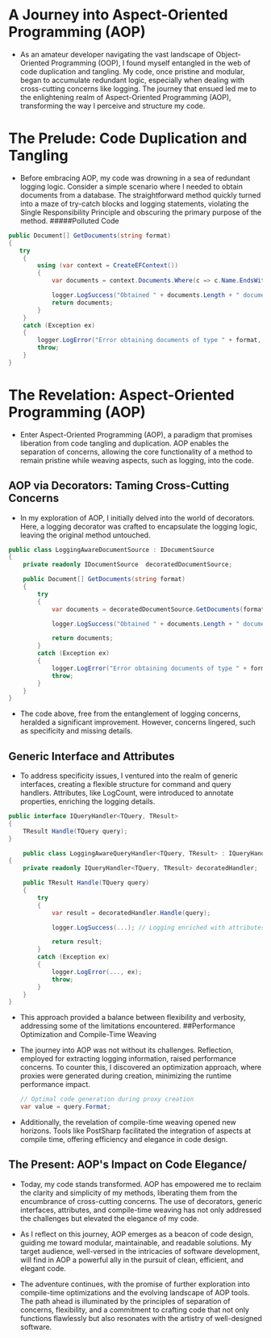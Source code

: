 # A Journey into Aspect-Oriented Programming (AOP)

- As an amateur developer navigating the vast landscape of Object-Oriented Programming (OOP), I found myself entangled in the web of code duplication and tangling. My code, once pristine and modular, began to accumulate redundant logic, especially when dealing with cross-cutting concerns like logging. The journey that ensued led me to the enlightening realm of Aspect-Oriented Programming (AOP), transforming the way I perceive and structure my code.

# The Prelude: Code Duplication and Tangling

- Before embracing AOP, my code was drowning in a sea of redundant logging logic. Consider a simple scenario where I needed to obtain documents from a database. The straightforward method quickly turned into a maze of try-catch blocks and logging statements, violating the Single Responsibility Principle and obscuring the primary purpose of the method.
#####Polluted Code
```csharp
public Document[] GetDocuments(string format)
{
   try
    {
        using (var context = CreateEFContext())
        {
            var documents = context.Documents.Where(c => c.Name.EndsWith("." + format)).ToArray();

            logger.LogSuccess("Obtained " + documents.Length + " documents of type " + format);
            return documents;
        }
    }
    catch (Exception ex)
    {
        logger.LogError("Error obtaining documents of type " + format, ex);
        throw;
    }
}
```

# The Revelation: Aspect-Oriented Programming (AOP)
- Enter Aspect-Oriented Programming (AOP), a paradigm that promises liberation from code tangling and duplication. AOP enables the separation of concerns, allowing the core functionality of a method to remain pristine while weaving aspects, such as logging, into the code.
## AOP via Decorators: Taming Cross-Cutting Concerns
- In my exploration of AOP, I initially delved into the world of decorators. Here, a logging decorator was crafted to encapsulate the logging logic, leaving the original method untouched.

```csharp
public class LoggingAwareDocumentSource : IDocumentSource 
{
    private readonly IDocumentSource  decoratedDocumentSource;

    public Document[] GetDocuments(string format)
    {
        try
        {
            var documents = decoratedDocumentSource.GetDocuments(format);

            logger.LogSuccess("Obtained " + documents.Length + " documents of type " + format);

            return documents;
        }
        catch (Exception ex)
        {
            logger.LogError("Error obtaining documents of type " + format, ex);
            throw;
        }
    }
}
```
- The code above, free from the entanglement of logging concerns, heralded a significant improvement. However, concerns lingered, such as specificity and missing details.
## Generic Interface and Attributes
- To address specificity issues, I ventured into the realm of generic interfaces, creating a flexible structure for command and query handlers. Attributes, like LogCount, were introduced to annotate properties, enriching the logging details.

```csharp
public interface IQueryHandler<TQuery, TResult>
{
    TResult Handle(TQuery query);
}

	public class LoggingAwareQueryHandler<TQuery, TResult> : IQueryHandler<TQuery, TResult>
{
    private readonly IQueryHandler<TQuery, TResult> decoratedHandler;

    public TResult Handle(TQuery query)
    {
        try
        {
            var result = decoratedHandler.Handle(query);

            logger.LogSuccess(...); // Logging enriched with attributes

            return result;
        }
        catch (Exception ex)
        {
            logger.LogError(..., ex);
            throw;
        }
    }
}
```
- This approach provided a balance between flexibility and verbosity, addressing some of the limitations encountered.
##Performance Optimization and Compile-Time Weaving
- The journey into AOP was not without its challenges. Reflection, employed for extracting logging information, raised performance concerns. To counter this, I discovered an optimization approach, where proxies were generated during creation, minimizing the runtime performance impact.

	```csharp
	// Optimal code generation during proxy creation
	var value = query.Format;
	```
- Additionally, the revelation of compile-time weaving opened new horizons. Tools like PostSharp facilitated the integration of aspects at compile time, offering efficiency and elegance in code design.

## The Present: AOP's Impact on Code Elegance/
- Today, my code stands transformed. AOP has empowered me to reclaim the clarity and simplicity of my methods, liberating them from the encumbrance of cross-cutting concerns. The use of decorators, generic interfaces, attributes, and compile-time weaving has not only addressed the challenges but elevated the elegance of my code.

- As I reflect on this journey, AOP emerges as a beacon of code design, guiding me toward modular, maintainable, and readable solutions. My target audience, well-versed in the intricacies of software development, will find in AOP a powerful ally in the pursuit of clean, efficient, and elegant code.

- The adventure continues, with the promise of further exploration into compile-time optimizations and the evolving landscape of AOP tools. The path ahead is illuminated by the principles of separation of concerns, flexibility, and a commitment to crafting code that not only functions flawlessly but also resonates with the artistry of well-designed software.



